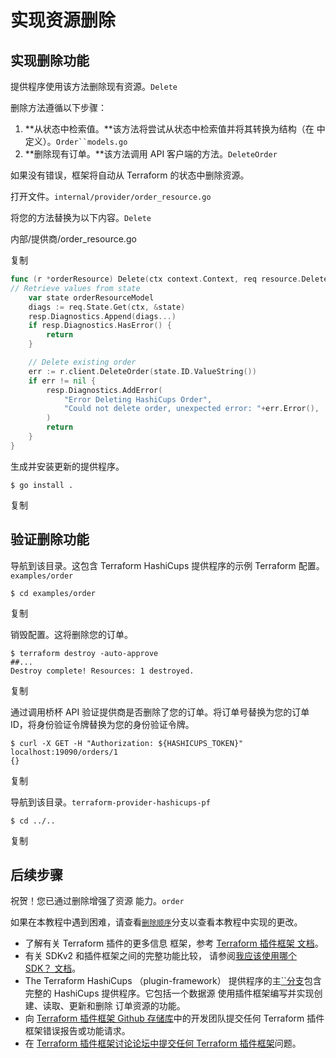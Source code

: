 # 实现资源删除

## 实现删除功能

提供程序使用该方法删除现有资源。`Delete`

删除方法遵循以下步骤：

1. **从状态中检索值。**该方法将尝试从状态中检索值并将其转换为结构（在 中定义）。`Order``models.go`
2. **删除现有订单。**该方法调用 API 客户端的方法。`DeleteOrder`

如果没有错误，框架将自动从 Terraform 的状态中删除资源。

打开文件。`internal/provider/order_resource.go`

将您的方法替换为以下内容。`Delete`



内部/提供商/order_resource.go

复制

```go
func (r *orderResource) Delete(ctx context.Context, req resource.DeleteRequest, resp *resource.DeleteResponse) {
// Retrieve values from state
    var state orderResourceModel
    diags := req.State.Get(ctx, &state)
    resp.Diagnostics.Append(diags...)
    if resp.Diagnostics.HasError() {
        return
    }

    // Delete existing order
    err := r.client.DeleteOrder(state.ID.ValueString())
    if err != nil {
        resp.Diagnostics.AddError(
            "Error Deleting HashiCups Order",
            "Could not delete order, unexpected error: "+err.Error(),
        )
        return
    }
}
```

生成并安装更新的提供程序。

```shell-session
$ go install .
```

复制

## 验证删除功能

导航到该目录。这包含 Terraform HashiCups 提供程序的示例 Terraform 配置。`examples/order`

```shell-session
$ cd examples/order
```

复制

销毁配置。这将删除您的订单。

```shell-session
$ terraform destroy -auto-approve
##...
Destroy complete! Resources: 1 destroyed.
```

复制

通过调用桥杯 API 验证提供商是否删除了您的订单。将订单号替换为您的订单 ID，将身份验证令牌替换为您的身份验证令牌。

```shell-session
$ curl -X GET -H "Authorization: ${HASHICUPS_TOKEN}" localhost:19090/orders/1
{}
```

复制

导航到该目录。`terraform-provider-hashicups-pf`

```shell-session
$ cd ../..
```

复制

## 后续步骤

祝贺！您已通过删除增强了资源 能力。`order`

如果在本教程中遇到困难，请查看[`删除顺序`](https://github.com/hashicorp/terraform-provider-hashicups-pf/tree/delete-order)分支以查看本教程中实现的更改。

- 了解有关 Terraform 插件的更多信息 框架，参考 [Terraform 插件框架 文档](https://developer.hashicorp.com/terraform/plugin/framework)。
- 有关 SDKv2 和插件框架之间的完整功能比较， 请参阅[我应该使用哪个 SDK？ 文档](https://developer.hashicorp.com/terraform/plugin/which-sdk)。
- The Terraform HashiCups （plugin-framework） 提供程序的主[``分支](https://github.com/hashicorp/terraform-provider-hashicups-pf)包含完整的 HashiCups 提供程序。它包括一个数据源 使用插件框架编写并实现创建、读取、更新和删除 订单资源的功能。
- 向 [Terraform 插件框架 Github 存储库](https://github.com/hashicorp/terraform-plugin-framework)中的开发团队提交任何 Terraform 插件框架错误报告或功能请求。
- 在 [Terraform 插件框架讨论论坛中提交任何 Terraform 插件框架](https://discuss.hashicorp.com/c/terraform-providers/tf-plugin-sdk/43)问题。